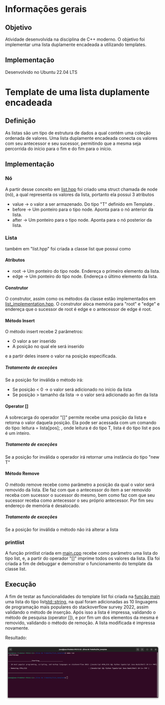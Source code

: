 # Informações gerais 

## Objetivo 

Atividade desenvolvida na disciplina de C++ moderno. O objetivo foi implementar uma lista duplamente encadeada a utilizando templates.

## Implementação 

Desenvolvido no Ubuntu 22.04 LTS 

# Template de uma lista duplamente encadeada 
## Definição 

As listas são um tipo de estrutura de dados a qual contém uma coleção ordenada de valores. Uma lista duplamente encadeada conecta os valores com seu antecessor e seu sucessor, permitindo que a mesma seja percorrida do início para o fim e do fim para o início. 

## Implementação 
### Nó 

A partir desse conceito em [list.hpp](src/list.hpp) foi criado uma struct chamada de node (nó), a qual representa os valores da lista, portanto ela possui 3 atributos 

- value -> o valor a ser armazenado. Do tipo "T" definido em Template <typename T>. 
- before -> Um ponteiro para o tipo node. Aponta para o nó anterior da lista. 
- after -> Um ponteiro para o tipo node. Aponta para o nó posterior da lista. 

### Lista 

também em "list.hpp" foi criada a classe list que possui como  
#### Atributos 

- root -> Um ponteiro do tipo node<T>. Endereça o primeiro elemento da lista. 
- edge -> Um ponteiro do tipo node<T>. Endereça o último elemento da lista. 

#### Construtor 

O construtor, assim como os métodos da classe estão implementados em [list_implementation.hpp](src/list_implementation.hpp). O construtor aloca memória para "root" e "edge" e endereça que o sucessor de root é edge e o antecessor de edge é root. 

#### Método Insert 

O método insert recebe 2 parâmetros:  

- O valor a ser inserido 
- A posição no qual ele será inserido 

e a partir deles insere o valor na posição especificada. 
 
##### Tratamento de exceções 

Se a posição for inválida o método irá: 

- Se posição < 0 -> o valor será adicionado no início da lista 
- Se posição > tamanho da lista -> o valor será adicionado ao fim da lista 

#### Operator [] 

A sobrecarga do operador "[]" permite recebe uma posição da lista e retorna o valor daquela posição. Ela pode ser acessada com um comando do tipo: leitura = lista[pos]; , onde leitura é do tipo T, lista é do tipo list<T> e pos é um inteiro. 

##### Tratamento de exceções 

Se a posição for inválida o operador irá retornar uma instãncia do tipo "new T" 

#### Método Remove 

O método remove recebe como parâmetro a posição da qual o valor será removido da lista. Ele faz com que o antecessor do item a ser removido receba com sucessor o sucessor do mesmo, bem como faz com que seu sucessor receba como antecessor o seu próprio antecessor. Por fim seu endereço de memória é desalocado. 

##### Tratamento de exceções 

Se a posição for inválida o método não irá alterar a lista 

### printlist 

A função printlist criada em [main.cpp](src/main.cpp) recebe como parâmetro uma lista do tipo list<T>, e, a partir do operador "[]" imprime todos os valores da lista. Ela foi criada a fim de debuggar e demonstrar o funcionamento do template da classe list. 

## Execução 

A fim de testar as funcionalidades do template list foi criada na [função main](src/main.cpp) uma lista do tipo list<std::string>, na qual foram adicionadas as 10 linguagens de programação mais populares do stackoverflow survey 2022, assim validando o método de inserção. Após isso a lista é impressa, validando o método de pesquisa (operator []), e por fim um dos elementos da mesma é removido, validando o método de remoção. A lista modificada é impressa novamente. 

Resultado: 

<img src="images/run.png"/> 
